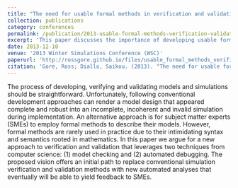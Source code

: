 ```yaml
---
title: "The need for usable formal methods in verification and validation"
collection: publications
category: conferences
permalink: /publication/2013-usable-formal-methods-verification-validation
excerpt: 'This paper discusses the importance of developing usable formal methods for verification and validation in simulation and modeling.'
date: 2013-12-10
venue: '2013 Winter Simulations Conference (WSC)'
paperurl: 'http://rossgore.github.io/files/usable_formal_methods_verification_validation.pdf'
citation: 'Gore, Ross; Diallo, Saikou. (2013). "The need for usable formal methods in verification and validation". <i>2013 Winter Simulations Conference (WSC)</i>, 1257-1268.'
---
```

The process of developing, verifying and validating models and simulations should be straightforward. Unfortunately, following conventional development approaches can render a model design that appeared complete and robust into an incomplete, incoherent and invalid simulation during implementation. An alternative approach is for subject matter experts (SMEs) to employ formal methods to describe their models. However, formal methods are rarely used in practice due to their intimidating syntax and semantics rooted in mathematics. In this paper we argue for a new approach to verification and validation that leverages two techniques from computer science: (1) model checking and (2) automated debugging. The proposed vision offers an initial path to replace conventional simulation verification and validation methods with new automated analyses that eventually will be able to yield feedback to SMEs.